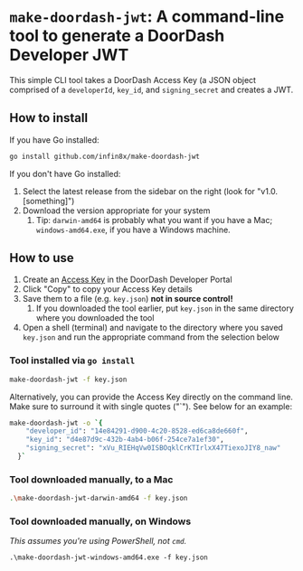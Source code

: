 # `make-doordash-jwt`: A command-line tool to generate a DoorDash Developer JWT

This simple CLI tool takes a DoorDash Access Key (a JSON object comprised of a `developerId`, `key_id`, and `signing_secret` and creates a JWT.

## How to install

If you have Go installed:

```sh
go install github.com/infin8x/make-doordash-jwt
```

If you don't have Go installed:

1. Select the latest release from the sidebar on the right (look for "v1.0.[something]")
1. Download the version appropriate for your system
    1. Tip: `darwin-amd64` is probably what you want if you have a Mac; `windows-amd64.exe`, if you have a Windows machine.

## How to use

1. Create an [Access Key](https://developer.doordash.com/portal/integration/drive/credentials) in the DoorDash Developer Portal
1. Click "Copy" to copy your Access Key details
1. Save them to a file (e.g. `key.json`) **not in source control!**
    1. If you downloaded the tool earlier, put `key.json` in the same directory where you downloaded the tool
1. Open a shell (terminal) and navigate to the directory where you saved `key.json` and run the appropriate command from the selection below

### Tool installed via `go install`

```sh
make-doordash-jwt -f key.json
```

Alternatively, you can provide the Access Key directly on the command line. Make sure to surround it with single quotes ("`"). See below for an example:

```sh
make-doordash-jwt -o `{
    "developer_id": "14e84291-d900-4c20-8528-ed6ca8de660f",
    "key_id": "d4e87d9c-432b-4ab4-b06f-254ce7a1ef30",
    "signing_secret": "xVu_RIEHqVw0ISBOqklCrKTIrlxX47TiexoJIY8_naw"
  }`
```

### Tool downloaded manually, to a Mac

```sh
.\make-doordash-jwt-darwin-amd64 -f key.json
```

### Tool downloaded manually, on Windows

_This assumes you're using PowerShell, not `cmd`._

```pwsh
.\make-doordash-jwt-windows-amd64.exe -f key.json
```
